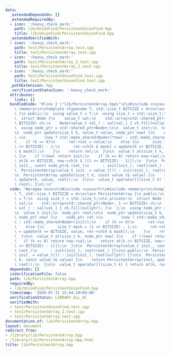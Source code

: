 ```yaml
---
data:
  _extendedDependsOn: []
  _extendedRequiredBy:
  - icon: ':heavy_check_mark:'
    path: lib/UnionFind/PersistentUnionFind.hpp
    title: lib/UnionFind/PersistentUnionFind.hpp
  _extendedVerifiedWith:
  - icon: ':heavy_check_mark:'
    path: test/PersistentArray.test.cpp
    title: test/PersistentArray.test.cpp
  - icon: ':heavy_check_mark:'
    path: test/PersistentArray_2.test.cpp
    title: test/PersistentArray_2.test.cpp
  - icon: ':heavy_check_mark:'
    path: test/PersistentUnionFind.test.cpp
    title: test/PersistentUnionFind.test.cpp
  _pathExtension: hpp
  _verificationStatusIcon: ':heavy_check_mark:'
  attributes:
    links: []
  bundledCode: "#line 2 \"lib/PersistentArray.hpp\"\n\n#include <cassert>\n#include\
    \ <memory>\n\ntemplate <typename T, std::size_t BITSIZE = 4>\nclass PersistentArray\
    \ {\n public:\n  using value_t = T;\n  using size_t = std::size_t;\n\n private:\n\
    \  struct Node {\n    value_t val;\n    std::array<std::shared_ptr<Node>, 1 <<\
    \ BITSIZE> ch;\n    Node(value_t val_) : val(val_) { ch.fill(nullptr); }\n  };\n\
    \  using node_ptr = std::shared_ptr<Node>;\n\n  value_t init;\n  node_ptr root;\n\
    \n  node_ptr update(size_t k, value_t value, node_ptr now) {\n    node_ptr ret\
    \ =\n        (now ? std::make_shared<Node>(*now) : std::make_shared<Node>(init));\n\
    \    if (k == 0)\n      ret->val = value;\n    else {\n      size_t mask = (1\
    \ << BITSIZE) - 1;\n      ret->ch[k & mask] = update(k >> BITSIZE, value, ret->ch[k\
    \ & mask]);\n    }\n    return ret;\n  }\n\n  value_t at(size_t k, node_ptr now)\
    \ {\n    if (!now) return init;\n    if (k == 0) return now->val;\n    return\
    \ at(k >> BITSIZE, now->ch[k & ((1 << BITSIZE) - 1)]);\n  }\n\n  PersistentArray(value_t\
    \ init_, const node_ptr& root_)\n      : init(init_), root(root_) {}\n\n public:\n\
    \  PersistentArray(value_t init_ = value_t()) : init(init_), root(nullptr) {}\n\
    \n  PersistentArray update(size_t k, const value_t& value) {\n    return PersistentArray(init,\
    \ update(k, value, root));\n  }\n\n  value_t operator[](size_t k) { return at(k,\
    \ root); }\n};\n"
  code: "#pragma once\n\n#include <cassert>\n#include <memory>\n\ntemplate <typename\
    \ T, std::size_t BITSIZE = 4>\nclass PersistentArray {\n public:\n  using value_t\
    \ = T;\n  using size_t = std::size_t;\n\n private:\n  struct Node {\n    value_t\
    \ val;\n    std::array<std::shared_ptr<Node>, 1 << BITSIZE> ch;\n    Node(value_t\
    \ val_) : val(val_) { ch.fill(nullptr); }\n  };\n  using node_ptr = std::shared_ptr<Node>;\n\
    \n  value_t init;\n  node_ptr root;\n\n  node_ptr update(size_t k, value_t value,\
    \ node_ptr now) {\n    node_ptr ret =\n        (now ? std::make_shared<Node>(*now)\
    \ : std::make_shared<Node>(init));\n    if (k == 0)\n      ret->val = value;\n\
    \    else {\n      size_t mask = (1 << BITSIZE) - 1;\n      ret->ch[k & mask]\
    \ = update(k >> BITSIZE, value, ret->ch[k & mask]);\n    }\n    return ret;\n\
    \  }\n\n  value_t at(size_t k, node_ptr now) {\n    if (!now) return init;\n \
    \   if (k == 0) return now->val;\n    return at(k >> BITSIZE, now->ch[k & ((1\
    \ << BITSIZE) - 1)]);\n  }\n\n  PersistentArray(value_t init_, const node_ptr&\
    \ root_)\n      : init(init_), root(root_) {}\n\n public:\n  PersistentArray(value_t\
    \ init_ = value_t()) : init(init_), root(nullptr) {}\n\n  PersistentArray update(size_t\
    \ k, const value_t& value) {\n    return PersistentArray(init, update(k, value,\
    \ root));\n  }\n\n  value_t operator[](size_t k) { return at(k, root); }\n};"
  dependsOn: []
  isVerificationFile: false
  path: lib/PersistentArray.hpp
  requiredBy:
  - lib/UnionFind/PersistentUnionFind.hpp
  timestamp: '2020-07-31 15:44:20+09:00'
  verificationStatus: LIBRARY_ALL_AC
  verifiedWith:
  - test/PersistentUnionFind.test.cpp
  - test/PersistentArray_2.test.cpp
  - test/PersistentArray.test.cpp
documentation_of: lib/PersistentArray.hpp
layout: document
redirect_from:
- /library/lib/PersistentArray.hpp
- /library/lib/PersistentArray.hpp.html
title: lib/PersistentArray.hpp
---
```

